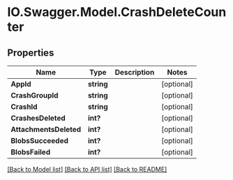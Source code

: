 # IO.Swagger.Model.CrashDeleteCounter
## Properties

Name | Type | Description | Notes
------------ | ------------- | ------------- | -------------
**AppId** | **string** |  | [optional] 
**CrashGroupId** | **string** |  | [optional] 
**CrashId** | **string** |  | [optional] 
**CrashesDeleted** | **int?** |  | [optional] 
**AttachmentsDeleted** | **int?** |  | [optional] 
**BlobsSucceeded** | **int?** |  | [optional] 
**BlobsFailed** | **int?** |  | [optional] 

[[Back to Model list]](../README.md#documentation-for-models) [[Back to API list]](../README.md#documentation-for-api-endpoints) [[Back to README]](../README.md)

